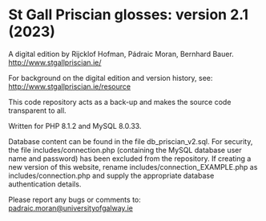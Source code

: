 # St Gall Priscian glosses: version 2.1 (2023)

A digital edition by Rijcklof Hofman, Pádraic Moran, Bernhard Bauer.\
http://www.stgallpriscian.ie/

For background on the digital edition and version history, see:\
http://www.stgallpriscian.ie/resource

This code repository acts as a back-up and makes the source code transparent to all.

Written for PHP 8.1.2 and MySQL 8.0.33.

Database content can be found in the file db_priscian_v2.sql. For security, the file includes/connection.php (containing the MySQL database user name and password) has been excluded from the repository. If creating a new version of this website, rename includes/connection_EXAMPLE.php as includes/connection.php and supply the appropriate database authentication details.

Please report any bugs or comments to: padraic.moran@universityofgalway.ie

